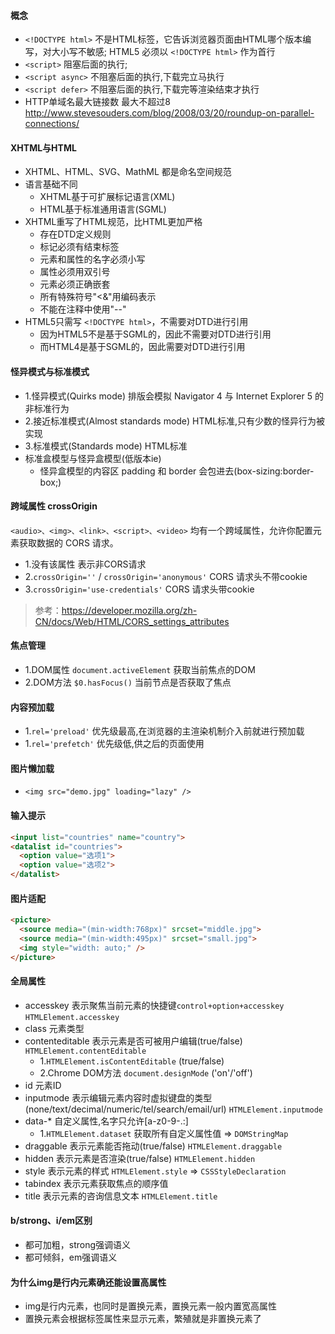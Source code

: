 #### 概念
- `<!DOCTYPE html>` 不是HTML标签，它告诉浏览器页面由HTML哪个版本编写，对大小写不敏感; HTML5 必须以 `<!DOCTYPE html>` 作为首行
- `<script>` 阻塞后面的执行;
- `<script async>` 不阻塞后面的执行,下载完立马执行
- `<script defer>` 不阻塞后面的执行,下载完等渲染结束才执行
- HTTP单域名最大链接数 最大不超过8 http://www.stevesouders.com/blog/2008/03/20/roundup-on-parallel-connections/

#### XHTML与HTML
- XHTML、HTML、SVG、MathML 都是命名空间规范
- 语言基础不同
  - XHTML基于可扩展标记语言(XML)
  - HTML基于标准通用语言(SGML)
- XHTML重写了HTML规范，比HTML更加严格
  - 存在DTD定义规则
  - 标记必须有结束标签
  - 元素和属性的名字必须小写
  - 属性必须用双引号
  - 元素必须正确嵌套
  - 所有特殊符号"<&"用编码表示
  - 不能在注释中使用"--"
- HTML5只需写 `<!DOCTYPE html>`，不需要对DTD进行引用
  - 因为HTML5不是基于SGML的，因此不需要对DTD进行引用
  - 而HTML4是基于SGML的，因此需要对DTD进行引用

#### 怪异模式与标准模式
- 1.怪异模式(Quirks mode) 排版会模拟 Navigator 4 与 Internet Explorer 5 的非标准行为
- 2.接近标准模式(Almost standards mode) HTML标准,只有少数的怪异行为被实现
- 3.标准模式(Standards mode) HTML标准
- 标准盒模型与怪异盒模型(低版本ie)
  - 怪异盒模型的内容区 padding 和 border 会包进去(box-sizing:border-box;)

#### 跨域属性 crossOrigin
`<audio>、<img>、<link>、<script>、<video>` 均有一个跨域属性，允许你配置元素获取数据的 CORS 请求。
- 1.没有该属性 表示非CORS请求
- 2.`crossOrigin=''` / `crossOrigin='anonymous'` CORS 请求头不带cookie
- 3.`crossOrigin='use-credentials'` CORS 请求头带cookie
> 参考：https://developer.mozilla.org/zh-CN/docs/Web/HTML/CORS_settings_attributes

#### 焦点管理
- 1.DOM属性 `document.activeElement` 获取当前焦点的DOM
- 2.DOM方法 `$0.hasFocus()` 当前节点是否获取了焦点

#### 内容预加载
- 1.`rel='preload'` 优先级最高,在浏览器的主渲染机制介入前就进行预加载
- 1.`rel='prefetch'` 优先级低,供之后的页面使用

#### 图片懒加载
- `<img src="demo.jpg" loading="lazy" />`

#### 输入提示
```html
<input list="countries" name="country">
<datalist id="countries">
  <option value="选项1">
  <option value="选项2">
</datalist>
```

#### 图片适配
```html
<picture>
  <source media="(min-width:768px)" srcset="middle.jpg">
  <source media="(min-width:495px)" srcset="small.jpg">
  <img style="width: auto;" />
</picture>
```

#### 全局属性
- accesskey 表示聚焦当前元素的快捷键`control+option+accesskey` `HTMLElement.accesskey`
- class 元素类型
- contenteditable 表示元素是否可被用户编辑(true/false) `HTMLElement.contentEditable`
  - 1.`HTMLElement.isContentEditable` (true/false)
  - 2.Chrome DOM方法 `document.designMode` ('on'/'off')
- id 元素ID
- inputmode 表示编辑元素内容时虚拟键盘的类型(none/text/decimal/numeric/tel/search/email/url) `HTMLElement.inputmode`
- data-* 自定义属性,名字只允许[a-z0-9-.:]
  - 1.`HTMLElement.dataset` 获取所有自定义属性值 => `DOMStringMap`
- draggable 表示元素能否拖动(true/false) `HTMLElement.draggable`
- hidden 表示元素是否渲染(true/false) `HTMLElement.hidden`
- style 表示元素的样式 `HTMLElement.style` => `CSSStyleDeclaration`
- tabindex 表示元素获取焦点的顺序值
- title 表示元素的咨询信息文本 `HTMLElement.title`

#### b/strong、i/em区别
- 都可加粗，strong强调语义
- 都可倾斜，em强调语义

#### 为什么img是行内元素确还能设置高属性
- img是行内元素，也同时是置换元素，置换元素一般内置宽高属性
- 置换元素会根据标签属性来显示元素，繁殖就是非置换元素了